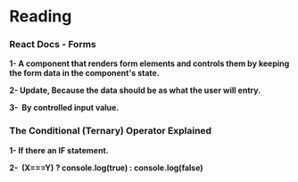 # Reading

### React Docs - Forms

**1- A component that renders form elements and controls them by keeping the form data in the component's state.**

**2- Update, Because the data should be as what the user will entry.**

**3-  By controlled input value.**

### The Conditional (Ternary) Operator Explained

**1- If there an IF statement.**

**2-  (X===Y) ? console.log(true) : console.log(false)**
